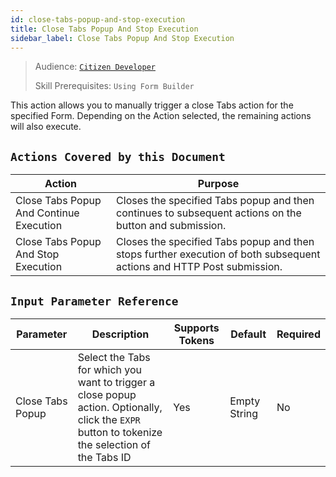 ```yaml
---
id: close-tabs-popup-and-stop-execution
title: Close Tabs Popup And Stop Execution
sidebar_label: Close Tabs Popup And Stop Execution
---
```


> Audience: [`Citizen Developer`](audience.md#citizen-developers)
> 
> Skill Prerequisites: `Using Form Builder`

This action allows you to manually trigger a close Tabs action for the specified Form. Depending on the Action selected, the remaining actions will also execute.

## `Actions Covered by this Document`

| Action | Purpose |
| ------ | ------- |
| Close Tabs Popup And Continue Execution | Closes the specified Tabs popup and then continues to subsequent actions on the button and submission. |
| Close Tabs Popup And Stop Execution | Closes the specified Tabs popup and then stops further execution of both subsequent actions and HTTP Post submission. |

## `Input Parameter Reference`

| Parameter | Description | Supports Tokens | Default | Required |
| --------- | ----------- | --------------- | ------- | -------- |
| Close Tabs Popup | Select the Tabs for which you want to trigger a close popup action. Optionally, click the `EXPR` button to tokenize the selection of the Tabs ID | Yes | Empty String | No |
